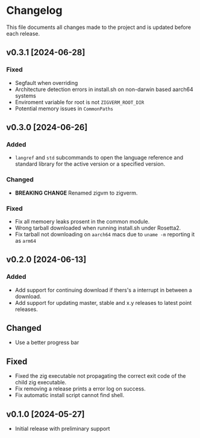 # Changelog
This file documents all changes made to the project and is updated before each release.

## v0.3.1 [2024-06-28]
### Fixed
- Segfault when overriding
- Architecture detection errors in install.sh on non-darwin based aarch64 systems 
- Enviroment variable for root is not `ZIGVERM_ROOT_DIR`
- Potential memory issues in `CommonPaths`

## v0.3.0 [2024-06-26]
### Added
- `langref` and `std` subcommands to open the language reference and standard library for the active version or
  a specified version.

### Changed
- **BREAKING CHANGE** Renamed zigvm to zigverm.

### Fixed
- Fix all memoery leaks prosent in the common module.
- Wrong tarball downloaded when running install.sh under Rosetta2.
- Fix tarball not downloading on `aarch64` macs due to `uname -m` reporting it as `arm64`

## v0.2.0 [2024-06-13]
### Added
- Add support for continuing download if thers's a interrupt in between a download.
- Add support for updating master, stable and x.y releases to latest point releases.

## Changed
- Use a better progress bar

## Fixed
- Fixed the zig executable not propagating the correct exit code of the child zig executable.
- Fix removing a release prints a error log on success.
- Fix automatic install script cannot find shell.

## v0.1.0 [2024-05-27]
- Initial release with preliminary support
